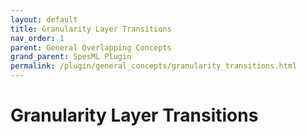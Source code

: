 ```yaml
---
layout: default
title: Granularity Layer Transitions
nav_order: 1
parent: General Overlapping Concepts
grand_parent: SpesML Plugin
permalink: /plugin/general_concepts/granularity_transitions.html
---
```

# Granularity Layer Transitions
